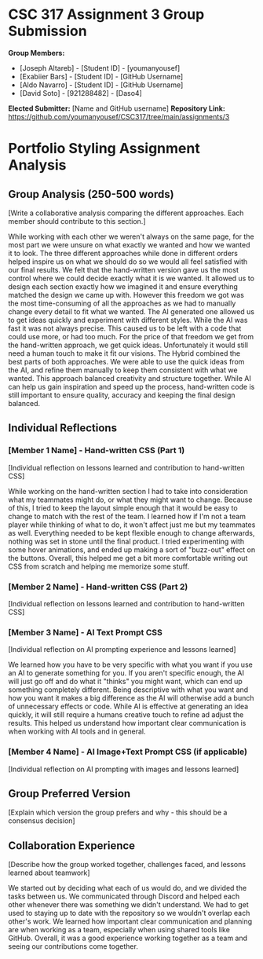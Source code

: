 # CSC 317 Assignment 3 Group Submission

**Group Members:**
- [Joseph Altareb] - [Student ID] - [youmanyousef]
- [Exabiier Bars] - [Student ID] - [GitHub Username]
- [Aldo Navarro] - [Student ID] - [GitHub Username]
- [David Soto] - [921288482] - [Daso4]

**Elected Submitter:** [Name and GitHub username]
**Repository Link:** https://github.com/youmanyousef/CSC317/tree/main/assignments/3


# Portfolio Styling Assignment Analysis

## Group Analysis (250-500 words)
[Write a collaborative analysis comparing the different approaches. Each member should contribute to this section.]

While working with each other we weren't always on the same page, for the most part we were unsure on what exactly we wanted and how we wanted it to look. The three different approaches while done in different orders helped inspire us on what we should do so we would all feel satisfied with our final results. We felt that the hand-written version gave us the most control where we could decide exactly what it is we wanted. It allowed us to design each section exactly how we imagined it and ensure everything matched the design we came up with. However this freedom we got was the most time-consuming of all the approaches as we had to manually change every detail to fit what we wanted. The AI generated one allowed us to get ideas quickly and experiment with different styles. While the AI was fast it was not always precise. This caused us to be left with a code that could use more, or had too much. For the price of that freedom we get from the hand-written approach, we get quick ideas. Unfortunately it would still need a human touch to make it fit our visions. The Hybrid combined the best parts of both approaches. We were able to use the quick ideas from the AI, and refine them manually to keep them consistent with what we wanted. This approach balanced creativity and structure together. While AI can help us gain inspiration and speed up the process, hand-written code is still important to ensure quality, accuracy and keeping the final design balanced.


## Individual Reflections

### [Member 1 Name] - Hand-written CSS (Part 1)
[Individual reflection on lessons learned and contribution to hand-written CSS]

While working on the hand-written section I had to take into consideration what my teammates might do, or what they might want to change. Because of this, I tried to keep the layout simple enough that it would be easy to change to match with the rest of the team. I learned how if I'm not a team player while thinking of what to do, it won't affect just me but my teammates as well. Everything needed to be kept flexible enough to change afterwards, nothing was set in stone until the final product. I tried experimenting with some hover animations, and ended up making a sort of "buzz-out" effect on the buttons. Overall, this helped me get a bit more comfortable writing out CSS from scratch and helping me memorize some stuff.

### [Member 2 Name] - Hand-written CSS (Part 2)
[Individual reflection on lessons learned and contribution to hand-written CSS]

### [Member 3 Name] - AI Text Prompt CSS
[Individual reflection on AI prompting experience and lessons learned]

We learned how you have to be very specific with what you want if you use an AI to generate something for you. If you aren't
specific enough, the AI will just go off and do what it "thinks" you might want, which can end up something completely different. Being descriptive with what you want and how you want it makes a big difference as the AI will otherwise add a bunch
of unnecessary effects or code. While AI is effective at generating an idea quickly, it will still require a humans creative touch to refine ad adjust the results. This helped us understand how important clear communication is when working with AI tools and in general.

### [Member 4 Name] - AI Image+Text Prompt CSS (if applicable)
[Individual reflection on AI prompting with images and lessons learned]


## Group Preferred Version
[Explain which version the group prefers and why - this should be a consensus decision]


## Collaboration Experience
[Describe how the group worked together, challenges faced, and lessons learned about teamwork]

We started out by deciding what each of us would do, and we divided the tasks between us. We communicated through Discord and helped each other whenever there was something we didn't understand. We had to get used to staying up to date with the repository so we wouldn't overlap each other's work. We learned how important clear communication and planning are when working as a team, especially when using shared tools like GitHub. Overall, it was a good experience working together as a team and seeing our contributions come together.